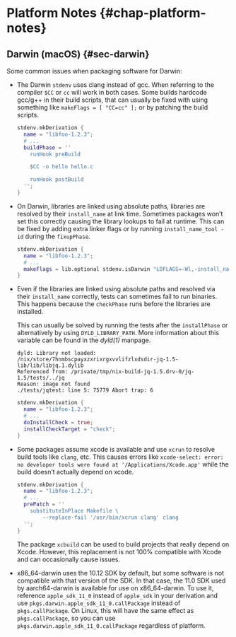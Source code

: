# Platform Notes {#chap-platform-notes}

## Darwin (macOS) {#sec-darwin}

Some common issues when packaging software for Darwin:

- The Darwin `stdenv` uses clang instead of gcc. When referring to the compiler `$CC` or `cc` will work in both cases. Some builds hardcode gcc/g++ in their build scripts, that can usually be fixed with using something like `makeFlags = [ "CC=cc" ];` or by patching the build scripts.

  ```nix
  stdenv.mkDerivation {
    name = "libfoo-1.2.3";
    # ...
    buildPhase = ''
      runHook preBuild

      $CC -o hello hello.c

      runHook postBuild
    '';
  }
  ```

- On Darwin, libraries are linked using absolute paths, libraries are resolved by their `install_name` at link time. Sometimes packages won’t set this correctly causing the library lookups to fail at runtime. This can be fixed by adding extra linker flags or by running `install_name_tool -id` during the `fixupPhase`.

  ```nix
  stdenv.mkDerivation {
    name = "libfoo-1.2.3";
    # ...
    makeFlags = lib.optional stdenv.isDarwin "LDFLAGS=-Wl,-install_name,$(out)/lib/libfoo.dylib";
  }
  ```

- Even if the libraries are linked using absolute paths and resolved via their `install_name` correctly, tests can sometimes fail to run binaries. This happens because the `checkPhase` runs before the libraries are installed.

  This can usually be solved by running the tests after the `installPhase` or alternatively by using `DYLD_LIBRARY_PATH`. More information about this variable can be found in the *dyld(1)* manpage.

  ```
  dyld: Library not loaded: /nix/store/7hnmbscpayxzxrixrgxvvlifzlxdsdir-jq-1.5-lib/lib/libjq.1.dylib
  Referenced from: /private/tmp/nix-build-jq-1.5.drv-0/jq-1.5/tests/../jq
  Reason: image not found
  ./tests/jqtest: line 5: 75779 Abort trap: 6
  ```

  ```nix
  stdenv.mkDerivation {
    name = "libfoo-1.2.3";
    # ...
    doInstallCheck = true;
    installCheckTarget = "check";
  }
  ```

- Some packages assume xcode is available and use `xcrun` to resolve build tools like `clang`, etc. This causes errors like `xcode-select: error: no developer tools were found at '/Applications/Xcode.app'` while the build doesn’t actually depend on xcode.

  ```nix
  stdenv.mkDerivation {
    name = "libfoo-1.2.3";
    # ...
    prePatch = ''
      substituteInPlace Makefile \
          --replace-fail '/usr/bin/xcrun clang' clang
    '';
  }
  ```

  The package `xcbuild` can be used to build projects that really depend on Xcode. However, this replacement is not 100% compatible with Xcode and can occasionally cause issues.

- x86_64-darwin uses the 10.12 SDK by default, but some software is not compatible with that version of the SDK. In that case,
  the 11.0 SDK used by aarch64-darwin is available for use on x86_64-darwin. To use it, reference `apple_sdk_11_0` instead of
  `apple_sdk` in your derivation and use `pkgs.darwin.apple_sdk_11_0.callPackage` instead of `pkgs.callPackage`. On Linux, this will
  have the same effect as `pkgs.callPackage`, so you can use `pkgs.darwin.apple_sdk_11_0.callPackage` regardless of platform.
